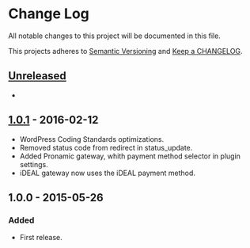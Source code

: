 # Change Log

All notable changes to this project will be documented in this file.

This projects adheres to [Semantic Versioning](http://semver.org/) and [Keep a CHANGELOG](http://keepachangelog.com/).

## [Unreleased][unreleased]
-

## [1.0.1] - 2016-02-12
- WordPress Coding Standards optimizations.
- Removed status code from redirect in status_update.
- Added Pronamic gateway, whith payment method selector in plugin settings.
- iDEAL gateway now uses the iDEAL payment method.

## 1.0.0 - 2015-05-26

### Added
- First release.

[unreleased]: https://github.com/wp-pay-extensions/wp-e-commerce/compare/1.0.1...HEAD
[1.0.1]: https://github.com/wp-pay-extensions/wp-e-commerce/compare/1.0.0...1.0.1
